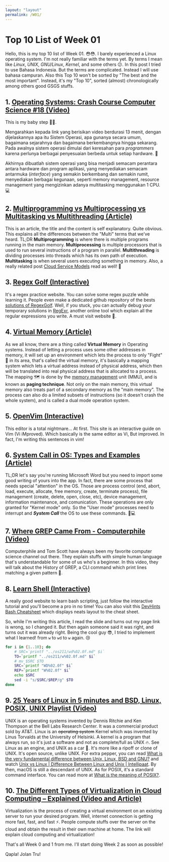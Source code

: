```yaml
---
layout: "layout"
permalink: /W01/
---
```


# Top 10 List of Week 01

Hello, this is my top 10 list of Week 01. 😳😳. I barely experienced a Linux operating system. I'm not really familiar with the terms yet. By terms I mean like *Linux*, *UNIX*, *GNU/Linux*, *Kernel*, and some others 😕. In this post I tried to use Bahasa Indonesia. But the terms are complicated. Instead I will use bahasa campuran. Also this Top 10 won't be sorted by "The best and the most important". Instead, it's my "Top 10", sorted (almost) chronologically among others good GSGS stuffs.

## 1. [Operating Systems: Crash Course Computer Science #18 (Video)](https://www.youtube.com/watch?v=26QPDBe-NB8)

This is my baby step 👣👣.

Mengarahkan kepada link yang berisikan video berdurasi 13 menit, dengan dijelaskannya apa itu Sistem Operasi, apa gunanya secara umum, bagaimana sejarahnya dan bagaimana berkembangnya hingga sekarang. Pada awalnya sistem operasi dimulai dari keresahan para *programmers* karena perlunya berbagai penyesuaian berbeda untuk setiap hardware. 🌠

Akhirnya dibuatlah sistem operasi yang bisa menjadi semacam perantara antara hardware dan program aplikasi, yang menyediakan semacam antarmuka (*interface*) yang semakin berkembang dan semakin rumit, menyediakan berbagai kegunaan, seperti memory management, resource management yang mengizinkan adanya multitasking menggunakan 1 CPU. 💻

## 2. [Multiprogramming vs Multiprocessing vs Multitasking vs Multithreading (Article)](https://www.javatpoint.com/multiprogramming-vs-multiprocessing-vs-multitasking-vs-multithreading)

This is an article, the title and the content is self explanatory. Quite obvious. This explains all the differences between the "Multi" terms that we've heard. TL;DR **Multiprogramming** is where there is multiple programs running in the main memory. **Multiprocessing** is multiple processors that is used to run several instructions of a program in parallel. **Multithreading** is dividing processes into threads which has its own path of execution. **Multitasking** is when several users executing something in memory. Also, a really related post  [Cloud Service Models](https://www.javatpoint.com/cloud-service-models) read as well! 💙️

## 3. [Regex Golf (Interactive)](https://alf.nu/RegexGolf)

It's a regex practice website. You can solve some regex puzzle while learning it. People even make a dedicated github repository of the bests [solutions of RegexGolf](https://gist.github.com/Davidebyzero/9221685). Well, if you stuck, you can actually debug your temporary solutions in [RegExr](https://regexr.com/), another online tool which explain all the regular expressions you write. A must visit website 🎹.

## 4. [Virtual Memory (Article)](https://www.tutorialspoint.com/operating_system/os_virtual_memory.htm)

As we all know, there are a thing called **Virtual Memory** in Operating systems. Instead of letting a process uses some other addresses in memory, it will set up an environment which lets the process to only "Fight" 🥊 in its area, that's called the virtual memory, it's basically a mapping system which lets a virtual address instead of physical address, which then will be translated into real physical address that is allocated to a process. The mapping 🗺 is done by the [memory management](https://www.u-aizu.ac.jp/~yliu/teaching/os/lec12.html) unit (MMU), and is known as **paging technique**. Not only on the main memory, this virtual memory also treats part of a secondary memory as the "main memory". The process can also do a limited subsets of instructions (so it doesn't crash the whole system), and is called a dual mode operation system.

## 5. [OpenVim (Interactive)](https://www.openvim.com/)

This editor is a total nightmare... At first. This site is an interactive guide on Vim (Vi iMproved). Which basically is the same editor as Vi, But improved. In fact, I'm writing this sentences in vim!

## 6. [System Call in OS: Types and Examples (Article)](https://www.guru99.com/system-call-operating-system.html)

TL;DR let's say you're running Microsoft Word but you need to import some good writing of yours into the app. In fact, there are some process that needs special "attention" in the OS. Those are process control (end, abort, load, execute, allocate, free memory, create, terminate process), file management (create, delete, open, close, etc), device management, information maintenance, and comunication. These operations are only granted for "Kernel mode" only. So the "User mode" processes need to interrupt and ***System Call*** the OS to use these commands. 🌽💻

## 7. [Where GREP Came From - Computerphile (Video)](https://www.youtube.com/watch?v=NTfOnGZUZDk)

Computerphile and Tom Scott have always been my favorite computer science channel out there. They explain stuffs with simple human language that's understandable for some of us who's a beginner. In this video, they will talk about the History of GREP, a CLI command which print lines matching a given pattern 💾.

## 8. [Learn Shell (Interactive)](https://www.learnshell.org/)

A really good website to learn bash scripting, just follow the interactive tutorial and you'll become a pro in no time! You can also visit this [DevHints Bash Cheatsheet](https://devhints.io/bash) which displays neats layout to the cheat sheet.

So, while I'm writing this article, I read the slide and turns out my page link is wrong, so I changed it. But then again someone said it was right, and turns out it was already right. Being the cool guy 😎, I tried to implement what I learned! from `w` to `wd` to `w` again. 😢

```bash
for i in {1..10}; do
    # SRC=`printf "../os211/wd%02.0f.md" $i`
    TO=`printf "../os211/w%02.0f.md" $i`
    # mv $SRC $TO
    SRC=`printf "WD%02.0f" $i`
    REP=`printf "W%02.0f" $i`
    echo $SRC
    sed -i "s/$SRC/$REP/g" $TO
done
```

## 9. [25 Years of Linux in 5 minutes and BSD, Linux, POSIX, UNIX Playlist (Video)](https://www.youtube.com/watch?v=qFTIc5frqw8&list=PLU_Er81tl-Vka_GPCCakU6NLuyVh5QICp)

UNIX is an operating systems invented by Dennis Ritchie and Ken Thompson at the Bell Labs Research Center. It was a commercial product sold by AT&T. Linux is an <strike>operating system</strike> Kernel which was invented by Linus Torvalds at the University of Helsinki. A kernel is a program that always run, so it's just a software and not as complete/full as UNIX 🔥. See Linux as an engine, and UNIX as a car 🚗. It's more like a ripoff or clone of UNIX. It's open source, unlike UNIX. For extra pepper, you can read [What is the very fundamental difference between Unix, Linux, BSD and GNU?](https://unix.stackexchange.com/questions/104714/what-is-the-difference-between-unix-linux-bsd-and-gnu) and watch [Unix vs Linux | Difference Between Linux and Unix | Intellipaat](https://www.youtube.com/watch?v=h_T0b77so4g). By then, macOS is still a descendant of UNIX. As for POSIX, it's a standard command interface. You can read more at [What is the meaning of POSIX?](https://stackoverflow.com/questions/1780599/what-is-the-meaning-of-posix).

## 10. [The Different Types of Virtualization in Cloud Computing – Explained (Video and Article)](https://www.redswitches.com/blog/different-types-virtualization-cloud-computing-explained/)

Virtualization is the process of creating a virtual environment on an existing server to run your desired program. Well, internet connection is getting more fast, fast, and fast ⚡. People compute stuffs over the server on the cloud and obtain the result in their own machine at home. The link will explain cloud computing and virtualization!

That's all Week 0 and 1 from me. I'll start doing Week 2 as soon as possible!

Qapla! Jolan Tru!